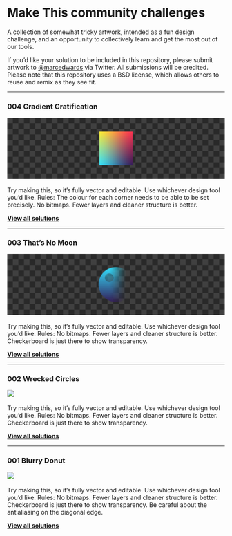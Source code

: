 # Make This community challenges

A collection of somewhat tricky artwork, intended as a fun design challenge, and an opportunity to collectively learn and get the most out of our tools.

If you’d like your solution to be included in this repository, please submit artwork to [@marcedwards](https://twitter.com/marcedwards) via Twitter. All submissions will be credited. Please note that this repository uses a BSD license, which allows others to reuse and remix as they see fit.

-----

### 004 Gradient Gratification

![](https://github.com/bjango/Make-This/blob/master/Docs/Images/Community%20Challenges/004-gradient-gratification.png)

Try making this, so it’s fully vector and editable. Use whichever design tool you’d like. Rules: The colour for each corner needs to be able to be set precisely. No bitmaps. Fewer layers and cleaner structure is better.

[**View all solutions**](/Community%20Challenges/004%20Gradient%20Gratification/)

-----

### 003 That’s No Moon

![](https://github.com/bjango/Make-This/blob/master/Docs/Images/Community%20Challenges/003-thats-no-moon.png)

Try making this, so it’s fully vector and editable. Use whichever design tool you’d like. Rules: No bitmaps. Fewer layers and cleaner structure is better. Checkerboard is just there to show transparency.

[**View all solutions**](/Community%20Challenges/003%20That’s%20No%20Moon/)

-----

### 002 Wrecked Circles

![](https://github.com/bjango/Make-This/blob/master/Docs/Images/Community%20Challenges/002-wrecked-circles.png)

Try making this, so it’s fully vector and editable. Use whichever design tool you’d like. Rules: No bitmaps. Fewer layers and cleaner structure is better. Checkerboard is just there to show transparency.

[**View all solutions**](/Community%20Challenges/002%20Wrecked%20Circles/)

-----

### 001 Blurry Donut

![](https://github.com/bjango/Make-This/blob/master/Docs/Images/Community%20Challenges/001-blurry-donut.png)

Try making this, so it’s fully vector and editable. Use whichever design tool you’d like. Rules: No bitmaps. Fewer layers and cleaner structure is better. Checkerboard is just there to show transparency. Be careful about the antialiasing on the diagonal edge.

[**View all solutions**](/Community%20Challenges/001%20Blurry%20Donut/)